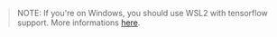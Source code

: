 > NOTE: If you're on Windows, you should use WSL2 with tensorflow support. More informations [here](https://www.tensorflow.org/install/pip).